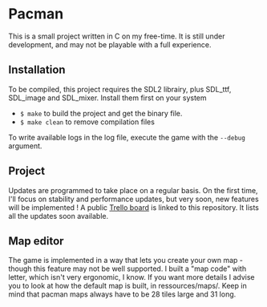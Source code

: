 # Pacman

This is a small project written in C on my free-time. It is still under development, and may not be playable with a full experience.

## Installation

To be compiled, this project requires the SDL2 librairy, plus SDL_ttf, SDL_image and SDL_mixer. Install them first on your system

* `$ make` to build the project and get the binary file.
* `$ make clean` to remove compilation files

To write available logs in the log file, execute the game with the `--debug` argument.

## Project

Updates are programmed to take place on a regular basis. On the first time, I'll focus on stability and performance updates, but very soon, new features will be implemented !
A public [Trello board](https://trello.com/b/x6A6RNEA) is linked to this repository. It lists all the updates soon available.  

## Map editor

The game is implemented in a way that lets you create your own map - though this feature may not be well supported. I built a "map code" with letter, which isn't very ergonomic, I know. If you want more details I advise you to look at how the default map is built, in ressources/maps/. Keep in mind that pacman maps always have to be 28 tiles large and 31 long.
